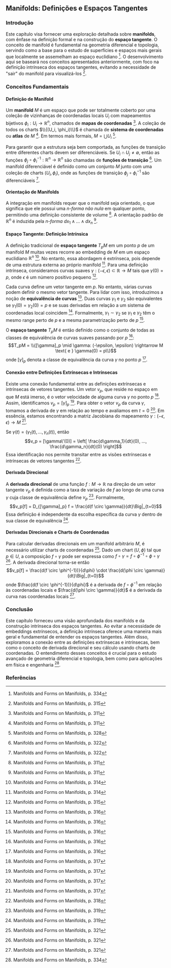 ## Manifolds: Definições e Espaços Tangentes

### Introdução
Este capítulo visa fornecer uma exploração detalhada sobre **manifolds**, com ênfase na definição formal e na construção do **espaço tangente**. O conceito de manifold é fundamental na geometria diferencial e topologia, servindo como a base para o estudo de superfícies e espaços mais gerais que localmente se assemelham ao espaço euclidiano [^334]. O desenvolvimento aqui se baseará nos conceitos apresentados anteriormente, com foco na definição intrínseca dos espaços tangentes, evitando a necessidade de "sair" do manifold para visualizá-los [^315].

### Conceitos Fundamentais
#### Definição de Manifold
Um **manifold** $M$ é um espaço que pode ser totalmente coberto por uma coleção de vizinhanças de coordenadas locais $U_i$ com mapeamentos bijetivos $\phi_i: U_i \rightarrow \mathbb{R}^n$, chamados de **mapas de coordenadas** [^311]. A coleção de todos os charts $\\{(U_i, \phi_i)\\}$ é chamada de **sistema de coordenadas** ou **atlas** de $M$ [^311]. Em termos mais formais, $M = \bigcup U_i$ [^328].

Para garantir que a estrutura seja bem comportada, as funções de transição entre diferentes charts devem ser diferenciáveis. Se $U_i \cap U_j \neq \emptyset$, então as funções $\phi_j \circ \phi_i^{-1}: \mathbb{R}^n \rightarrow \mathbb{R}^n$ são chamadas de **funções de transição** [^332]. Um manifold diferenciável é definido como um conjunto $M$ junto com uma coleção de charts $(U_i, \phi_i)$, onde as funções de transição $\phi_j \circ \phi_i^{-1}$ são diferenciáveis [^332].

#### Orientação de Manifolds
A integração em manifolds requer que o manifold seja orientado, o que significa que ele possui uma *n-forma não nula* em qualquer ponto, permitindo uma definição consistente de volume [^311]. A orientação padrão de $\mathbb{R}^n$ é induzida pela *n-forma* $dx_1 \wedge ... \wedge dx_n$ [^311].

#### Espaço Tangente: Definição Intrínsica
A definição tradicional de **espaço tangente** $T_pM$ em um ponto $p$ de um manifold $M$ muitas vezes recorre ao embedding de $M$ em um espaço euclidiano $\mathbb{R}^n$ [^314]. No entanto, essa abordagem é extrínseca, pois depende de uma estrutura externa ao próprio manifold [^314]. Para uma definição intrínseca, consideramos curvas suaves $\gamma: (-\epsilon, \epsilon) \subset \mathbb{R} \rightarrow M$ tais que $\gamma(0) = p$, onde $\epsilon$ é um número positivo pequeno [^315].

Cada curva define um vetor tangente em $p$. No entanto, várias curvas podem definir o mesmo vetor tangente. Para lidar com isso, introduzimos a noção de **equivalência de curvas** [^316]. Duas curvas $\gamma_1$ e $\gamma_2$ são equivalentes se $\gamma_1(0) = \gamma_2(0) = p$ e se suas derivadas em relação a um sistema de coordenadas local coincidem [^316]. Formalmente, $\gamma_1 \sim \gamma_2$ se $\gamma_1$ e $\gamma_2$ têm o mesmo range perto de $p$ e a mesma parametrização perto de $p$ [^316].

O **espaço tangente** $T_pM$ é então definido como o conjunto de todas as classes de equivalência de curvas suaves passando por $p$ [^316]:
$$T_pM = \\{[\gamma]_p \mid \gamma: (-\epsilon, \epsilon) \rightarrow M \text{ e } \gamma(0) = p\\}$$
onde $[\gamma]_p$ denota a classe de equivalência da curva $\gamma$ no ponto $p$ [^316].

#### Conexão entre Definições Extrínsecas e Intrínsecas
Existe uma conexão fundamental entre as definições extrínsecas e intrínsecas de vetores tangentes. Um vetor $v_p$, que reside no espaço em que $M$ está imerso, é o vetor velocidade de alguma curva $\gamma$ no ponto $p$ [^317]. Assim, identificamos $v_p = [\gamma]_p$ [^317]. Para obter o vetor $v_p$ da curva $\gamma$, tomamos a derivada de $\gamma$ em relação ao tempo e avaliamos em $t=0$ [^317]. Em essência, estamos encontrando a matriz Jacobiana do mapeamento $\gamma: (-\epsilon, \epsilon) \rightarrow M$ [^317].

Se $\gamma(t) = (\gamma_1(t), ..., \gamma_n(t))$, então
$$v_p = [\gamma\'(0)] = \left[ \frac{d\gamma_1}{dt}(0), ..., \frac{d\gamma_n}{dt}(0) \right]$$
Essa identificação nos permite transitar entre as visões extrínsecas e intrínsecas de vetores tangentes [^318].

#### Derivada Direcional
A **derivada direcional** de uma função $f: M \rightarrow \mathbb{R}$ na direção de um vetor tangente $v_p$ é definida como a taxa de variação de $f$ ao longo de uma curva $\gamma$ cuja classe de equivalência define $v_p$ [^319]. Formalmente,
$$v_p[f] = D_{[\gamma]_p} f = \frac{d(f \circ \gamma)}{dt}\Big|_{t=0}$$
Essa definição é independente da escolha específica da curva $\gamma$ dentro de sua classe de equivalência [^319].

#### Derivadas Direcionais e Charts de Coordenadas
Para calcular derivadas direcionais em um manifold arbitrário $M$, é necessário utilizar charts de coordenadas [^321]. Dado um chart $(U, \phi)$ tal que $p \in U$, a composição $f \circ \gamma$ pode ser expressa como $f \circ \gamma = f \circ \phi^{-1} \circ \phi \circ \gamma$ [^321]. A derivada direcional torna-se então
$$v_p[f] = \frac{d(f \circ \phi^{-1})}{d\phi} \cdot \frac{d(\phi \circ \gamma)}{dt}\Big|_{t=0}$$
onde $\frac{d(f \circ \phi^{-1})}{d\phi}$ é a derivada de $f \circ \phi^{-1}$ em relação às coordenadas locais e $\frac{d(\phi \circ \gamma)}{dt}$ é a derivada da curva nas coordenadas locais [^321].

### Conclusão
Este capítulo forneceu uma visão aprofundada dos manifolds e da construção intrínseca dos espaços tangentes. Ao evitar a necessidade de embeddings extrínsecos, a definição intrínseca oferece uma maneira mais geral e fundamental de entender os espaços tangentes. Além disso, exploramos a conexão entre as definições extrínsecas e intrínsecas, bem como o conceito de derivada direcional e seu cálculo usando charts de coordenadas. O entendimento desses conceitos é crucial para o estudo avançado de geometria diferencial e topologia, bem como para aplicações em física e engenharia [^334].

### Referências
[^311]: Manifolds and Forms on Manifolds, p. 311
[^314]: Manifolds and Forms on Manifolds, p. 314
[^315]: Manifolds and Forms on Manifolds, p. 315
[^316]: Manifolds and Forms on Manifolds, p. 316
[^317]: Manifolds and Forms on Manifolds, p. 317
[^318]: Manifolds and Forms on Manifolds, p. 318
[^319]: Manifolds and Forms on Manifolds, p. 319
[^321]: Manifolds and Forms on Manifolds, p. 321
[^328]: Manifolds and Forms on Manifolds, p. 328
[^332]: Manifolds and Forms on Manifolds, p. 322
[^334]: Manifolds and Forms on Manifolds, p. 334
<!-- END -->